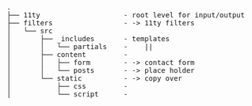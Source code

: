 <pre>.
├── 11ty                    - root level for input/output
├── filters                 - -> 11ty filters
│   └── src
│       ├── _includes       - templates
│       │   └── partials    -    || 
│       ├── content         - 
│       │   ├── form        - -> contact form
│       │   └── posts       - -> place holder 
│       └── static          - -> copy over
│           ├── css         -
│           └── script      -
</pre>
